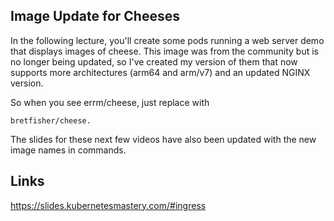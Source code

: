 ## Image Update for Cheeses
In the following lecture, you'll create some pods running a web server demo that displays images of cheese. This image was from the community but is no longer being updated, so I've created my version of them that now supports more architectures (arm64 and arm/v7) and an updated NGINX version.

So when you see errm/cheese, just replace with 

`bretfisher/cheese.`

The slides for these next few videos have also been updated with the new image names in commands.

## Links
https://slides.kubernetesmastery.com/#ingress
